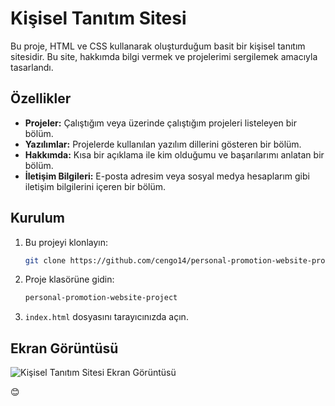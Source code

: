 # Kişisel Tanıtım Sitesi

Bu proje, HTML ve CSS kullanarak oluşturduğum basit bir kişisel tanıtım sitesidir. Bu site, hakkımda bilgi vermek ve projelerimi sergilemek amacıyla tasarlandı.

## Özellikler

- **Projeler:** Çalıştığım veya üzerinde çalıştığım projeleri listeleyen bir bölüm.
- **Yazılımlar:** Projelerde kullanılan yazılım dillerini gösteren bir bölüm.
- **Hakkımda:** Kısa bir açıklama ile kim olduğumu ve başarılarımı anlatan bir bölüm.
- **İletişim Bilgileri:** E-posta adresim veya sosyal medya hesaplarım gibi iletişim bilgilerini içeren bir bölüm.

## Kurulum

1. Bu projeyi klonlayın:

   ```bash
   git clone https://github.com/cengo14/personal-promotion-website-project.git
   ```

2. Proje klasörüne gidin:

   ```bash
   personal-promotion-website-project
   ```

3. `index.html` dosyasını tarayıcınızda açın.

## Ekran Görüntüsü

![Kişisel Tanıtım Sitesi Ekran Görüntüsü](https://example.com/path/to/screenshot.png)

😊
